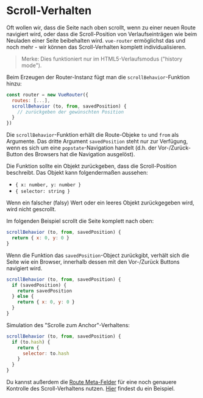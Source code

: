 # Scroll-Verhalten

Oft wollen wir, dass die Seite nach oben scrollt, wenn zu einer neuen Route navigiert wird, oder dass die Scroll-Position von Verlaufseinträgen wie beim Neuladen einer Seite beibehalten wird. `vue-router` ermöglichst das und noch mehr - wir können das Scroll-Verhalten komplett individualisieren.

> Merke: Dies funktioniert nur im HTML5-Verlaufsmodus ("history mode").

Beim Erzeugen der Router-Instanz fügt man die `scrollBehavior`-Funktion hinzu:

``` js
const router = new VueRouter({
  routes: [...],
  scrollBehavior (to, from, savedPosition) {
    // zurückgeben der gewünschten Position
  }
})
```

Die `scrollBehavior`-Funktion erhält die Route-Objeke `to` und `from` als Argumente. Das dritte Argument `savedPosition` steht nur zur Verfügung, wenn es sich um eine `popstate`-Navigation handelt (d.h. der Vor-/Zurück-Button des Browsers hat die Navigation ausgelöst).

Die Funktion sollte ein Objekt zurückgeben, dass die Scroll-Position beschreibt. Das Objekt kann folgendermaßen aussehen:

- `{ x: number, y: number }`
- `{ selector: string }`

Wenn ein falscher (falsy) Wert oder ein leeres Objekt zurückgegeben wird, wird nicht gescrollt.

Im folgenden Beispiel scrollt die Seite komplett nach oben:
``` js
scrollBehavior (to, from, savedPosition) {
  return { x: 0, y: 0 }
}
```


Wenn die Funktion das `savedPosition`-Object zurückgibt, verhält sich die Seite wie ein Browser, innerhalb dessen mit den Vor-/Zurück Buttons navigiert wird.

``` js
scrollBehavior (to, from, savedPosition) {
  if (savedPosition) {
    return savedPosition
  } else {
    return { x: 0, y: 0 }
  }
}
```

Simulation des "Scrolle zum Anchor"-Verhaltens:

``` js
scrollBehavior (to, from, savedPosition) {
  if (to.hash) {
    return {
      selector: to.hash
    }
  }
}
```

Du kannst außerdem die [Route Meta-Felder](meta.md) für eine noch genauere Kontrolle des Scroll-Verhaltens nutzen.  [Hier](https://github.com/vuejs/vue-router/blob/dev/examples/scroll-behavior/app.js) findest du ein Beispiel.
